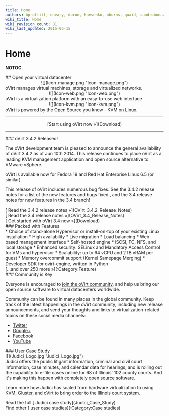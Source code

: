```yaml
---
title: Home
authors: bproffitt, dneary, doron, knesenko, mburns, quaid, sandrobonazzola, theron
wiki_title: Home
wiki_revision_count: 81
wiki_last_updated: 2015-06-15
---
```


# Home

__NOTOC__

<div class="row">
<div class="span10 offset1 pad-sides">
## Open your virtual datacenter

</div>
</div>
<div class="row">
<div class="span3 offset1 pad-sides">
<div style="text-align: center">
![](Icon-manage.png "Icon-manage.png")

</div>
oVirt manages virtual machines, storage and virtualized networks.

</div>
<div class="span3 pad-sides">
<div style="text-align: center">
![](Icon-web.png "Icon-web.png")

</div>
oVirt is a virtualization platform with an easy-to-use web interface

</div>
<div class="span3 pad-sides">
<div style="text-align: center">
![](Icon-kvm.png "Icon-kvm.png")

</div>
oVirt is powered by the Open Source you know - KVM on Linux.

</div>
</div>
<div class="row">
<div class="span3 offset1">

------------------------------------------------------------------------

</div>
<div class="span3"  style="text-align:center">
<span class="btn btn-action btn-block">[Start using oVirt now »](Download)</span>

</div>
<div class="span3">

------------------------------------------------------------------------

</div>
</div>
<div class="row">
<div class="span4 pad-left pad-right-small">
### oVirt 3.4.2 Released!

The oVirt development team is pleased to announce the general availability of oVirt 3.4.2 as of Jun 10th 2014. This release continues to place oVirt as a leading KVM management application and open source alternative to VMware vSphere.

oVirt is available now for Fedora 19 and Red Hat Enterprise Linux 6.5 (or similar).

This release of oVirt includes numerous bug fixes. See the 3.4.2 release notes for a list of the new features and bugs fixed., and the 3.4 release notes for new features in the 3.4 branch!

<div class="pull-right">
[ Read the 3.4.2 release notes »](OVirt_3.4.2_Release_Notes)

</div>
<div class="pull-right">
[ Read the 3.4 release notes »](OVirt_3.4_Release_Notes)

</div>
<div class="pull-right">
[ Get started with oVirt 3.4 now »](Download)

</div>
</div>
<div class="span8 pad-left-small pad-right">
### Packed with Features

<div class="column-split">
*   Choice of stand-alone Hypervisor or install-on-top of your existing Linux installation
*   High availability
*   Live migration
*   Load balancing
*   Web-based management interface
*   Self-hosted engine
*   iSCSI, FC, NFS, and local storage
*   Enhanced security: SELinux and Mandatory Access Control for VMs and hypervisor
*   Scalability: up to 64 vCPU and 2TB vRAM per guest
*   Memory overcommit support (Kernel Samepage Merging)
*   Developer SDK for ovirt-engine, written in Python

</div>
<div class="pull-right">
[…and over 250 more »](:Category:Feature)

</div>
</div>
</div>
<div class="row">
<div class="span4 pad-left pad-right-small">
### Community is Key

Everyone is encouraged to [ join the oVirt community](Community), and help us bring our open source software to virtual datacenters worldwide.

Community can be found in many places in the global community. Keep track of the latest happenings in the oVirt community, including new release announcements, and send your thoughts and links to virtualization-related topics on these social media channels:

*   [Twitter](//twitter.com/ovirt) <i class="icon-twitter"></i>
*   [Google+](//plus.google.com/u/0/communities/109346090491400112913) <i class="icon-google-plus"></i>
*   [Facebook](//www.facebook.com/groups/ovirt.openvirtualization/) <i class="icon-facebook"></i>
*   [YouTube](//www.youtube.com/user/ovirtproject) <i class="icon-youtube"></i>

</div>
<div class="span4 pad-left-small pad-right">
</div>
<div class="span4 pad-left-small pad-right">
<div class="well well-lg">
### User Case Study

<div class="text-center">
![](Judici_Logo.jpg "Judici_Logo.jpg")

</div>
Judici offers the public litigant information, criminal and civil court information, case minutes, and calendar data for hearings, and is rolling out the capability to e-file cases online for 68 of Illinois' 102 county courts. And it's making this happen with completely open source software.

Learn more how Judici has scaled from hardware virtualization to using KVM, Gluster, and oVirt to bring order to the Illinois court system.

<div style="clear:both; display: inline-block;">
<div class="pull-right">
Read the full [ Judici case study](Judici_Case_Study)

</div>
<div class="pull-right">
Find other [ user case studies](:Category:Case studies)

</div>
</div>
</div>
</div>
</div>
